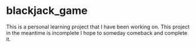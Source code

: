 # blackjack_game

This is a personal learning project that I have been working on. This project in the meantime is incomplete I hope to someday comeback and complete it.
